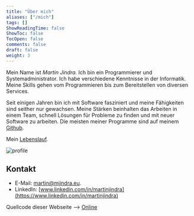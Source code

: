 ```yaml
---
title: "Über mich"
aliases: ["/mich"]
tags: []
ShowReadingTime: false
ShowToc: false
TocOpen: false
comments: false
draft: false
weight: 3
---
```


Mein Name ist _Martin Jindra_.
Ich bin ein Programmierer und Systemadministrator.
Ich habe verschiedene Kenntnisse in der Informatik.
Meine Skills gehen vom Programmieren bis zum Bereitstellen von diversen Services.

Seit einigen Jahren bin ich mit Software fasziniert und meine Fähigkeiten sind seither nur gewachsen. Meine Stärken beinhalten das Arbeiten in einem Team, schnell Lösungen für Probleme zu finden und mit neuer Software zu arbeiten.
Die meisten meiner Programme sind auf meinem [Github](https://github.com/MartinJindra).

Mein [Lebenslauf](/resume).

![profile](/img/profile.png#center)

## Kontakt

+ E-Mail: [martin@mjindra.eu](mailto:martin@mjindra.eu).
+ LinkedIn: [www.linkedin.com/in/martinjindra](https://www.linkedin.com/in/martinjindra)

Quellcode dieser Webseite --> [Online](https://github.com/MartinJindra/mjindra.eu)

